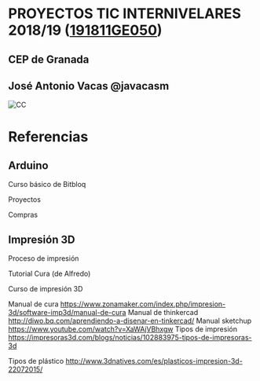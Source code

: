 #  PROYECTOS TIC INTERNIVELARES 2018/19 ([191811GE050](https://www.juntadeandalucia.es/educacion/secretariavirtual/consultaCEP/actividad/191811GE050/))

## CEP de Granada

## José Antonio Vacas  @javacasm

![CC](https://licensebuttons.net/l/by-sa/3.0/88x31.png)


# Referencias

## Arduino

Curso básico de Bitbloq

Proyectos

Compras


## Impresión 3D

Proceso de impresión

Tutorial Cura (de Alfredo)

Curso de impresión 3D



Manual de cura
https://www.zonamaker.com/index.php/impresion-3d/software-imp3d/manual-de-cura
Manual de thinkercad
http://diwo.bq.com/aprendiendo-a-disenar-en-tinkercad/
Manual sketchup
https://www.youtube.com/watch?v=XaWAjVBhxgw
Tipos de impresión
https://impresoras3d.com/blogs/noticias/102883975-tipos-de-impresoras-3d

Tipos de plástico
http://www.3dnatives.com/es/plasticos-impresion-3d-22072015/
